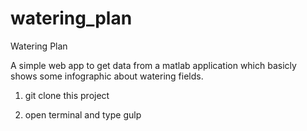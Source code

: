 # watering_plan
Watering Plan

A simple web app to get data from a matlab application which basicly shows some infographic about watering fields.


1) git clone this project

2) open terminal and type gulp
